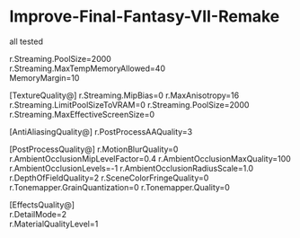 # Improve-Final-Fantasy-VII-Remake

all tested

r.Streaming.PoolSize=2000  
r.Streaming.MaxTempMemoryAllowed=40  
MemoryMargin=10  

[TextureQuality@]
r.Streaming.MipBias=0
r.MaxAnisotropy=16
r.Streaming.LimitPoolSizeToVRAM=0
r.Streaming.PoolSize=2000
r.Streaming.MaxEffectiveScreenSize=0

[AntiAliasingQuality@]
r.PostProcessAAQuality=3

[PostProcessQuality@]
r.MotionBlurQuality=0
r.AmbientOcclusionMipLevelFactor=0.4
r.AmbientOcclusionMaxQuality=100
r.AmbientOcclusionLevels=-1
r.AmbientOcclusionRadiusScale=1.0
r.DepthOfFieldQuality=2
r.SceneColorFringeQuality=0
r.Tonemapper.GrainQuantization=0
r.Tonemapper.Quality=0           

[EffectsQuality@]  
r.DetailMode=2                 
r.MaterialQualityLevel=1 
